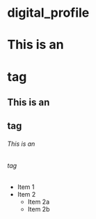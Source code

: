 # digital_profile
# This is an <h1> tag
## This is an <h2> tag
###### This is an <h6> tag



* Item 1
* Item 2
  * Item 2a
  * Item 2b
